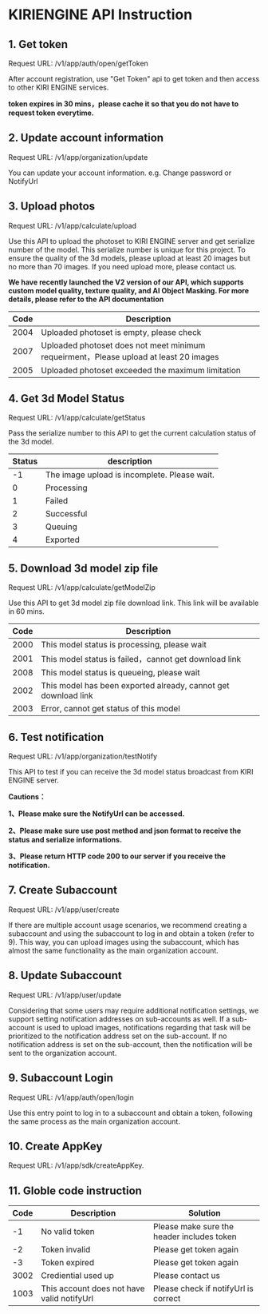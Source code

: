 # KIRIENGINE API Instruction

## 1. Get token

Request URL: /v1/app/auth/open/getToken

After account registration, use "Get Token" api to get token and then access to other KIRI ENGINE services. 

**token expires in 30 mins，please cache it so that you do not have to request token everytime.**

## 2. Update account information

Request URL: /v1/app/organization/update

You can update your account information. e.g. Change password or NotifyUrl <br/>

## 3. Upload photos

Request URL: /v1/app/calculate/upload

Use this API to upload the photoset to KIRI ENGINE server and get serialize number of the model. This serialize number is unique for this project. 
To ensure the quality of the 3d models, please upload at least 20 images but no more than 70 images. If you need upload more, please contact us.

**We have recently launched the V2 version of our API, which supports custom model quality, texture quality, and AI Object Masking. For more details, please refer to the API documentation**

| Code | Description                                                  |
| ---- | ------------------------------------------------------------ |
| 2004 | Uploaded photoset is empty, please check                     |
| 2007 | Uploaded photoset does not meet minimum requeirment，Please upload at least 20 images |
| 2005 | Uploaded photoset exceeded the maximum limitation            |

## 4. Get 3d Model Status

Request URL: /v1/app/calculate/getStatus

Pass the serialize number to this API to get the current calculation status of the 3d model.

| Status | description                                  |
| ------ | -------------------------------------------- |
| -1     | The image upload is incomplete. Please wait. |
| 0      | Processing                                   |
| 1      | Failed                                       |
| 2      | Successful                                   |
| 3      | Queuing                                      |
| 4      | Exported                                     |

## 5. Download 3d model zip file

Request URL: /v1/app/calculate/getModelZip

Use this API to get 3d model zip file download link. This link will be available in 60 mins.

| Code | Description                                                  |
| ---- | ------------------------------------------------------------ |
| 2000 | This model status is processing, please wait                 |
| 2001 | This model status is failed，cannot get download link        |
| 2008 | This model status is queueing, please wait                   |
| 2002 | This model has been exported already, cannot get download link |
| 2003 | Error, cannot get status of this model                       |

## 6. Test notification

Request URL:  /v1/app/organization/testNotify

This API to test if you can receive the 3d model status broadcast from KIRI ENGINE server.

**Cautions：** 

**1、Please make sure the NotifyUrl can be accessed.** 

**2、Please make sure use post method and json format to receive the status and serialize informations.** 

**3、Please return HTTP code 200 to our server if you receive the notification.**

## 7. Create Subaccount

Request URL: /v1/app/user/create

If there are multiple account usage scenarios, we recommend creating a subaccount and using the subaccount to log in and obtain a token (refer to 9). This way, you can upload images using the subaccount, which has almost the same functionality as the main organization account.

## 8. Update Subaccount

Request URL: /v1/app/user/update

Considering that some users may require additional notification settings, we support setting notification addresses on sub-accounts as well. If a sub-account is used to upload images, notifications regarding that task will be prioritized to the notification address set on the sub-account. If no notification address is set on the sub-account, then the notification will be sent to the organization account.

## 9. Subaccount Login

Request URL: /v1/app/auth/open/login

Use this entry point to log in to a subaccount and obtain a token, following the same process as the main organization account.

## 10. Create AppKey

Request URL: /v1/app/sdk/createAppKey.

## 11. Globle code instruction

| Code | Description                                | Solution                                   |
| ---- | ------------------------------------------ | ------------------------------------------ |
| -1   | No valid token                             | Please make sure the header includes token |
| -2   | Token invalid                              | Please get token again                     |
| -3   | Token expired                              | Please get token again                     |
| 3002 | Crediential used up                        | Please contact us                          |
| 1003 | This account does not have valid notifyUrl | Please check if notifyUrl is correct       |

